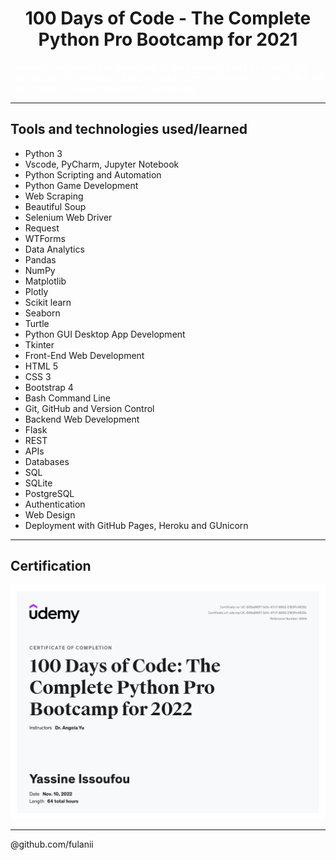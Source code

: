 

<h1 align="center" <a href="https://www.udemy.com/course/100-days-of-code/">  100 Days of Code - The Complete Python Pro Bootcamp for 2021 </a> </h1>

<p style="color: white;">
    I recently completed this bootcamp to learn python, and i'll be using this repo to post all my notes. I have so much notes and project locally that it will take a while to clean, format and upload here. 
</p>

---
## Tools and technologies used/learned
- Python 3
- Vscode, PyCharm, Jupyter Notebook
- Python Scripting and Automation
- Python Game Development
- Web Scraping
- Beautiful Soup
- Selenium Web Driver
- Request
- WTForms
- Data Analytics
- Pandas
- NumPy
- Matplotlib
- Plotly
- Scikit learn
- Seaborn
- Turtle
- Python GUI Desktop App Development
- Tkinter
- Front-End Web Development
- HTML 5
- CSS 3
- Bootstrap 4
- Bash Command Line
- Git, GitHub and Version Control
- Backend Web Development
- Flask
- REST
- APIs
- Databases
- SQL
- SQLite
- PostgreSQL
- Authentication
- Web Design
- Deployment with GitHub Pages, Heroku and GUnicorn

---
## Certification
![certification image](certification.jpeg)

---
@github.com/fulanii